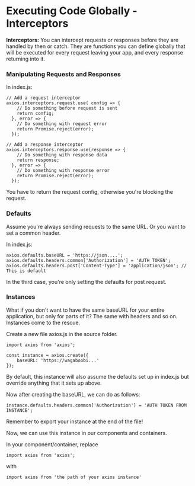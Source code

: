 

# Executing Code Globally - Interceptors



**Interceptors:** 
You can intercept requests or responses before they are handled by then or catch. They are functions you can define globally 
that will be executed for every request leaving your app, and every response returning into it.


### Manipulating Requests and Responses

In index.js:

```
// Add a request interceptor
axios.interceptors.request.use( config => {
    // Do something before request is sent
    return config;
  }, error => {
    // Do something with request error
    return Promise.reject(error);
  });

// Add a response interceptor
axios.interceptors.response.use(response => {
    // Do something with response data
    return response;
  }, error => {
    // Do something with response error
    return Promise.reject(error);
  });
```

You have to return the request config, otherwise you're blocking the request.

### Defaults

Assume you're always sending requests to the same URL. Or you want to set a common header.

In index.js:

```
axios.defaults.baseURL = 'https://json....';
axios.defaults.headers.common['Authorization'] = 'AUTH TOKEN';
axios.defaults.headers.post['Content-Type'] = 'application/json'; // This is default
```

In the third case, you're only setting the defaults for post request.

### Instances

What if you don't want to have the same baseURL for your entire application, but only for parts of it? The same with headers and so on. Instances come to the rescue.

Create a new file axios.js in the source folder.

```
import axios from 'axios';

const instance = axios.create({
    baseURL: 'https://wagaboobi...'
});
```

By default, this instance will also assume the defaults set up in index.js but override anything that it sets up above. 

Now after creating the baseURL, we can do as follows:

```
instance.defaults.headers.common['Authorization'] = 'AUTH TOKEN FROM INSTANCE';
```

Remember to export your instance at the end of the file!

Now, we can use this instance in our components and containers.

In your component/container, replace

```import axios from 'axios';```

with

```import axios from 'the path of your axios instance'```
